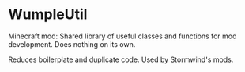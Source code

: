 # WumpleUtil

Minecraft mod: Shared library of useful classes and functions for mod development.  Does nothing on its own.

Reduces boilerplate and duplicate code.  Used by Stormwind's mods.

